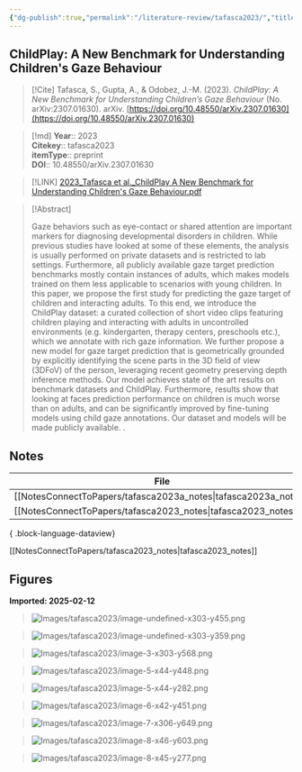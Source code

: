 ```yaml
---
{"dg-publish":true,"permalink":"/literature-review/tafasca2023/","title":"ChildPlay A New Benchmark for Understanding Children's Gaze Behaviour","tags":["Computer","Science","-","Computer","Vision","and","Pattern","Recognition"]}
---
```



## ChildPlay: A New Benchmark for Understanding Children's Gaze Behaviour

> [!Cite]
> Tafasca, S., Gupta, A., & Odobez, J.-M. (2023). _ChildPlay: A New Benchmark for Understanding Children’s Gaze Behaviour_ (No. arXiv:2307.01630). arXiv. [https://doi.org/10.48550/arXiv.2307.01630](https://doi.org/10.48550/arXiv.2307.01630)


>[!md]
> **Year**:: 2023   
> **Citekey**:: tafasca2023  
> **itemType**:: preprint  
> **DOI**:: 10.48550/arXiv.2307.01630    

> [!LINK] 
> [2023_Tafasca et al._ChildPlay A New Benchmark for Understanding Children's Gaze Behaviour.pdf](zotero://select/library/items/4UML8KFS)

> [!Abstract]
>
> Gaze behaviors such as eye-contact or shared attention are important markers for diagnosing developmental disorders in children. While previous studies have looked at some of these elements, the analysis is usually performed on private datasets and is restricted to lab settings. Furthermore, all publicly available gaze target prediction benchmarks mostly contain instances of adults, which makes models trained on them less applicable to scenarios with young children. In this paper, we propose the first study for predicting the gaze target of children and interacting adults. To this end, we introduce the ChildPlay dataset: a curated collection of short video clips featuring children playing and interacting with adults in uncontrolled environments (e.g. kindergarten, therapy centers, preschools etc.), which we annotate with rich gaze information. We further propose a new model for gaze target prediction that is geometrically grounded by explicitly identifying the scene parts in the 3D field of view (3DFoV) of the person, leveraging recent geometry preserving depth inference methods. Our model achieves state of the art results on benchmark datasets and ChildPlay. Furthermore, results show that looking at faces prediction performance on children is much worse than on adults, and can be significantly improved by fine-tuning models using child gaze annotations. Our dataset and models will be made publicly available.
>.
> 


## Notes

| File                                                               | file.name          |
| ------------------------------------------------------------------ | ------------------ |
| [[NotesConnectToPapers/tafasca2023a_notes\|tafasca2023a_notes]] | tafasca2023a_notes |
| [[NotesConnectToPapers/tafasca2023_notes\|tafasca2023_notes]]   | tafasca2023_notes  |

{ .block-language-dataview}

[[NotesConnectToPapers/tafasca2023_notes\|tafasca2023_notes]]

## Figures

**Imported: 2025-02-12**

> ![Images/tafasca2023/image-undefined-x303-y455.png](/img/user/Images/tafasca2023/image-undefined-x303-y455.png)

> ![Images/tafasca2023/image-undefined-x303-y359.png](/img/user/Images/tafasca2023/image-undefined-x303-y359.png)

> ![Images/tafasca2023/image-3-x303-y568.png](/img/user/Images/tafasca2023/image-3-x303-y568.png)

> ![Images/tafasca2023/image-5-x44-y448.png](/img/user/Images/tafasca2023/image-5-x44-y448.png)

> ![Images/tafasca2023/image-5-x44-y282.png](/img/user/Images/tafasca2023/image-5-x44-y282.png)

> ![Images/tafasca2023/image-6-x42-y451.png](/img/user/Images/tafasca2023/image-6-x42-y451.png)

> ![Images/tafasca2023/image-7-x306-y649.png](/img/user/Images/tafasca2023/image-7-x306-y649.png)

> ![Images/tafasca2023/image-8-x46-y603.png](/img/user/Images/tafasca2023/image-8-x46-y603.png)

> ![Images/tafasca2023/image-8-x45-y277.png](/img/user/Images/tafasca2023/image-8-x45-y277.png)